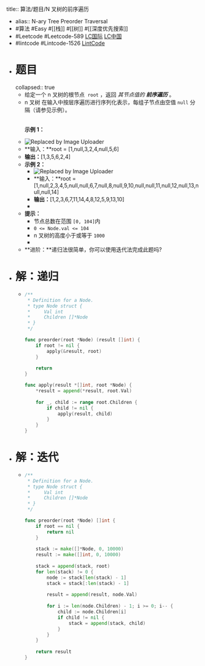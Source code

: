 title:: 算法/题目/N 叉树的前序遍历
- alias:: N-ary Tree Preorder Traversal
- #算法 #Easy #[[栈]] #[[树]] #[[深度优先搜索]]
- #Leetcode #Leetcode-589 [LC国际](https://leetcode.com/problems/n-ary-tree-preorder-traversal/) [LC中国](https://leetcode-cn.com/problems/n-ary-tree-preorder-traversal/)
- #lintcode #Lintcode-1526 [LintCode](https://www.lintcode.com/problem/1526/)
- # 题目
  collapsed:: true
	- 给定一个 n 叉树的根节点  `root` ，返回 *其节点值的 **前序遍历*** 。
	- n 叉树 在输入中按层序遍历进行序列化表示，每组子节点由空值 `null` 分隔（请参见示例）。
	  	<p><br />
	  	<strong>示例 1：</strong></p>
	- ![Replaced by Image Uploader](https://vip2.loli.io/2022/08/09/L4qCAnTNmHDhOJZ.png)
	- **输入：**root = [1,null,3,2,4,null,5,6]
	- **输出：**[1,3,5,6,2,4]
	- **示例 2：**
		- ![Replaced by Image Uploader](https://vip2.loli.io/2022/08/09/CaPp1o6DsqeYF4K.png)
		- **输入：**root = [1,null,2,3,4,5,null,null,6,7,null,8,null,9,10,null,null,11,null,12,null,13,null,null,14]
		- **输出：**[1,2,3,6,7,11,14,4,8,12,5,9,13,10]
		-
	- **提示：**
		- 节点总数在范围 `[0, 104]`内
		- `0 <= Node.val <= 104`
		- n 叉树的高度小于或等于 `1000`
		-
	- **进阶：**递归法很简单，你可以使用迭代法完成此题吗?
- # 解：递归
	- ```go
	  /**
	   * Definition for a Node.
	   * type Node struct {
	   *     Val int
	   *     Children []*Node
	   * }
	   */
	  
	  func preorder(root *Node) (result []int) {
	      if root != nil {
	          apply(&result, root)
	      }
	      
	      return
	  }
	  
	  func apply(result *[]int, root *Node) {
	      *result = append(*result, root.Val)
	      
	      for _, child := range root.Children {
	          if child != nil {
	              apply(result, child)
	          }
	      }
	  }
	  ```
- # 解：迭代
	- ```go
	  /**
	   * Definition for a Node.
	   * type Node struct {
	   *     Val int
	   *     Children []*Node
	   * }
	   */
	  
	  func preorder(root *Node) []int {
	      if root == nil {
	          return nil
	      }
	      
	      stack := make([]*Node, 0, 10000)
	      result := make([]int, 0, 10000)
	      
	      stack = append(stack, root)
	      for len(stack) != 0 {
	          node := stack[len(stack) - 1]
	          stack = stack[:len(stack) - 1]
	          
	          result = append(result, node.Val)
	          
	          for i := len(node.Children) - 1; i >= 0; i-- {
	              child := node.Children[i]
	              if child != nil {
	                  stack = append(stack, child)
	              }
	          }
	      }
	      
	      return result
	  }
	  ```